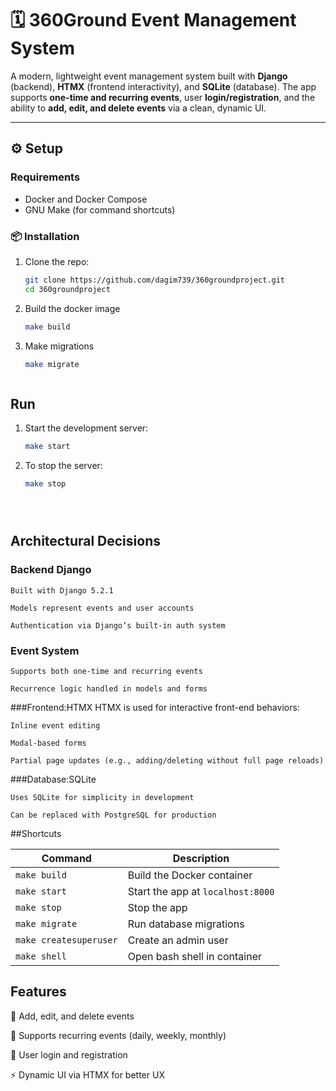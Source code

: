 # 🗓️ 360Ground Event Management System

A modern, lightweight event management system built with **Django** (backend), **HTMX** (frontend interactivity), and **SQLite** (database). The app supports **one-time and recurring events**, user **login/registration**, and the ability to **add, edit, and delete events** via a clean, dynamic UI.

---

## ⚙️ Setup

###  Requirements

- Docker and Docker Compose
- GNU Make (for command shortcuts)

### 📦 Installation

1. Clone the repo:
   ```bash
   git clone https://github.com/dagim739/360groundproject.git
   cd 360groundproject


2. Build the docker image
    ```bash
    make build

3. Make migrations
    ```bash
    make migrate



## Run

1. Start the development server:
    ```bash
    make start

2. To stop the server:
    ```bash
    make stop





## Architectural Decisions

### Backend Django
    Built with Django 5.2.1

    Models represent events and user accounts

    Authentication via Django’s built-in auth system

### Event System
    Supports both one-time and recurring events

    Recurrence logic handled in models and forms


###Frontend:HTMX
    HTMX is used for interactive front-end behaviors:

    Inline event editing

    Modal-based forms

    Partial page updates (e.g., adding/deleting without full page reloads)

###Database:SQLite

    Uses SQLite for simplicity in development

    Can be replaced with PostgreSQL for production



##Shortcuts

| Command                | Description                       |
| ---------------------- | --------------------------------- |
| `make build`           | Build the Docker container        |
| `make start`           | Start the app at `localhost:8000` |
| `make stop`            | Stop the app                      |
| `make migrate`         | Run database migrations           |
| `make createsuperuser` | Create an admin user              |
| `make shell`           | Open bash shell in container      |


## Features
📝 Add, edit, and delete events

🔁 Supports recurring events (daily, weekly, monthly)

🔐 User login and registration

⚡ Dynamic UI via HTMX for better UX
